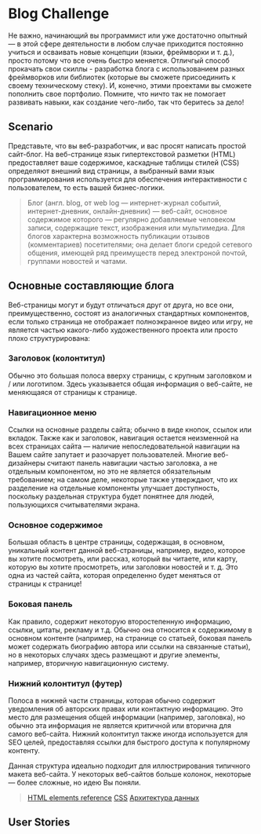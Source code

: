 # Blog Challenge

Не важно, начинающий вы программист или уже достаточно опытный — в этой сфере деятельности в любом случае приходится постоянно учиться и осваивать новые концепции (языки, фреймворки и т. д.), просто потому что все очень быстро меняется. Отличгый способ прокачать свои скиллы - разработка блога с использованием разных фреймворков или библиотек (которые вы сможете присоединить к своему техническому стеку). И, конечно, этими проектами вы сможете пополнить свое портфолио. Помните, что ничто так не помогает развивать навыки, как создание чего-либо, так что беритесь за дело!

## Scenario

Представьте, что вы веб-разработчик, и вас просят написать простой сайт-блог. На веб-странице язык гипертекстовой разметки (HTML) предоставляет ваше содержимое, каскадные таблицы стилей (CSS) определяют внешний вид страницы, а выбранный вами язык программирования используется для обеспечения интерактивности с пользователем, то есть вашей бизнес-логики.

> Блог (англ. blog, от web log — интернет-журнал событий, интернет-дневник, онлайн-дневник) — веб-сайт, основное содержимое которого — регулярно добавляемые человеком записи, содержащие текст, изображения или мультимедиа. Для блогов характерна возможность публикации отзывов (комментариев) посетителями; она делает блоги средой сетевого общения, имеющей ряд преимуществ перед электроной почтой, группами новостей и чатами.

## Основные составляющие блога

Веб-страницы могут и будут отличаться друг от друга, но все они, преимущественно, состоят из аналогичных стандартных компонентов, если только страница не отображает полноэкранное видео или игру, не является частью какого-либо художественного проекта или просто плохо структурирована:

### Заголовок (колонтитул)
Обычно это большая полоса вверху страницы, с крупным заголовком и / или логотипом. Здесь указывается общая информация о веб-сайте, не меняющаяся от страницы к странице.

### Навигационное меню
Ссылки на основные разделы сайта; обычно в виде кнопок, ссылок или вкладок. Также как и заголовок, навигация остается неизменной на всех страницах сайта — наличие непоследовательной навигации на Вашем сайте запутает и разочарует пользователей. Многие веб-дизайнеры считают панель навигации частью заголовка, а не отдельным компонентом, но это не является обязательным требованием; на самом деле, некоторые также утверждают, что их разделение на отдельные компоненты улучшает доступность, поскольку раздельная структура будет понятнее для людей, пользующихся считывателями экрана.

### Основное содержимое
Большая область в центре страницы, содержащая, в основном, уникальный контент данной веб-страницы, например, видео, которое вы хотите посмотреть, или рассказ, который вы читаете, или карту, которую вы хотите просмотреть, или заголовки новостей и т. д. Это одна из частей сайта, которая определенно будет меняться от страницы к странице!

### Боковая панель
Как правило, содержит некоторую второстепенную информацию, ссылки, цитаты, рекламу и т.д. Обычно она относится к содержимому в основном контенте (например, на странице со статьей, боковая панель может содержать биографию автора или ссылки на связанные статьи), но в некоторых случаях здесь размещают и другие элементы, например, вторичную навигационную систему.

### Нижний колонтитул (футер)
Полоса в нижней части страницы, которая обычно содержит уведомления об авторских правах или контактную информацию. Это место для размещения общей информации (например, заголовка), но обычно эта информация не является критичной или вторична для самого веб-сайта. Нижний колонтитул также иногда используется для SEO целей, предоставляя ссылки для быстрого доступа к популярному контенту.

Данная структура идеально подходит для иллюстрирования типичного макета веб-сайта. У некоторых веб-сайтов больше колонок, некоторые — более сложные, но идею Вы поняли.

> [HTML elements reference](https://developer.mozilla.org/en-US/docs/Web/HTML/Element)
> [CSS](https://developer.mozilla.org/ru/docs/Словарь/CSS)
> [Архитектура данных](https://developer.mozilla.org/ru/docs/Словарь/Information_architecture)


## User Stories


